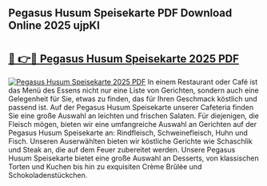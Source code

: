 ## Pegasus Husum Speisekarte PDF Download Online 2025 ujpKI

# <h2><a href="http://gccb9a.nevu.top/?p=Pegasus+Husum+Speisekarte">🔗 👉🔴 Pegasus Husum Speisekarte 2025 PDF</a></h2>

[![Pegasus Husum Speisekarte 2025 PDF](https://i.imgur.com/dBaPXMq.png)](http://gccb9a.nevu.top/?p=Pegasus+Husum+Speisekarte)
In einem Restaurant oder Café ist das Menü des Essens nicht nur eine Liste von Gerichten, sondern auch eine Gelegenheit für Sie, etwas zu finden, das für Ihren Geschmack köstlich und passend ist. Auf der Pegasus Husum Speisekarte unserer Cafeteria finden Sie eine große Auswahl an leichten und frischen Salaten. Für diejenigen, die Fleisch mögen, bieten wir eine umfangreiche Auswahl an Gerichten auf der Pegasus Husum Speisekarte an: Rindfleisch, Schweinefleisch, Huhn und Fisch. Unseren Auserwählten bieten wir köstliche Gerichte wie Schaschlik und Steak an, die auf dem Feuer zubereitet werden. Unsere Pegasus Husum Speisekarte bietet eine große Auswahl an Desserts, von klassischen Torten und Kuchen bis hin zu exquisiten Crème Brûlée und Schokoladenstückchen.
